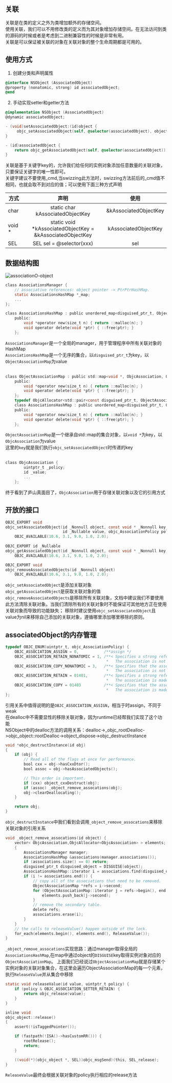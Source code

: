 ## 关联
关联是在类的定义之外为类增加额外的存储空间。<br/>
使用关联，我们可以不用修改类的定义而为其对象增加存储空间。在无法访问到类的源码的时候或者是考虑到二进制兼容性的时候是非常有用。<br/>
关联是可以保证被关联的对象在关联对象的整个生命周期都是可用的。

## 使用方式
1. 创建分类和声明属性
```objectivec
@interface NSObject (AssociatedObject)
@property (nonatomic, strong) id associatedObject;
@end
```
2. 手动实现setter和getter方法
```objectivec
@implementation NSObject (AssociatedObject)
@dynamic associatedObject;

- (void)setAssociatedObject:(id)object {
     objc_setAssociatedObject(self, @selector(associatedObject), object, OBJC_ASSOCIATION_RETAIN_NONATOMIC);
}

- (id)associatedObject {
    return objc_getAssociatedObject(self, @selector(associatedObject));
}
```
关联是基于关键字key的，允许我们给任何的实例对象添加任意数量的关联对象，只要保证关键字的唯一性即可。<br/>
关键字建议不要使用_cmd,当swizzing此方法时，swizzing方法前后的_cmd值不相同，也就会取不到对应的值；可以使用下面三种方式声明

方式|声明|使用
---|:--:|:--:
char|static char kAssociatedObjectKey|&kAssociatedObjectKey
void *|static void *kAssociatedObjectKey = &kAssociatedObjectKey|kAssociatedObjectKey
SEL|SEL sel = @selector(xxx)|sel


## 数据结构图
![associationO-object](image/associated_object.jpeg)

```objectivec
class AssociationsManager {
    // associative references: object pointer -> PtrPtrHashMap.
    static AssociationsHashMap *_map;
    ...
};

class AssociationsHashMap : public unordered_map<disguised_ptr_t, ObjectAssociationMap *, DisguisedPointerHash, DisguisedPointerEqual, AssociationsHashMapAllocator> {
    public:
        void *operator new(size_t n) { return ::malloc(n); }
        void operator delete(void *ptr) { ::free(ptr); }
    };
```
`AssociationsManager`是一个全局的manager，用于管理程序中所有关联对象的HashMap<br/>
`AssociationsHashMap`是一个无序的集合，以`disguised_ptr_t`为key，以`ObjectAssociationMap`为value
<br/>
<br/>

```objectivec
class ObjectAssociationMap : public std::map<void *, ObjcAssociation, ObjectPointerLess, ObjectAssociationMapAllocator> {
    public:
        void *operator new(size_t n) { return ::malloc(n); }
        void operator delete(void *ptr) { ::free(ptr); }
    };
    typedef ObjcAllocator<std::pair<const disguised_ptr_t, ObjectAssociationMap*> > AssociationsHashMapAllocator;
    class AssociationsHashMap : public unordered_map<disguised_ptr_t, ObjectAssociationMap *, DisguisedPointerHash, DisguisedPointerEqual, AssociationsHashMapAllocator> {
    public:
        void *operator new(size_t n) { return ::malloc(n); }
        void operator delete(void *ptr) { ::free(ptr); }
    };
```
`ObjectAssociationMap`是一个继承自std::map的集合对象，以`void *`为key，以`ObjcAssociation`为value<br/>
这里的`key`就是我们执行`objc_setAssociatedObject`时传递的key
<br/>
<br/>


```objectivec
class ObjcAssociation {
        uintptr_t _policy;
        id _value;
        ...
    };
```
终于看到了庐山真面目了，`ObjcAssociation`用于存储关联对象以及它的引用方式


## 开放的接口
```objectivec
OBJC_EXPORT void
objc_setAssociatedObject(id _Nonnull object, const void * _Nonnull key,
                         id _Nullable value, objc_AssociationPolicy policy)
    OBJC_AVAILABLE(10.6, 3.1, 9.0, 1.0, 2.0);
    
OBJC_EXPORT id _Nullable
objc_getAssociatedObject(id _Nonnull object, const void * _Nonnull key)
    OBJC_AVAILABLE(10.6, 3.1, 9.0, 1.0, 2.0);

OBJC_EXPORT void
objc_removeAssociatedObjects(id _Nonnull object)
    OBJC_AVAILABLE(10.6, 3.1, 9.0, 1.0, 2.0);
```
`objc_setAssociatedObject`是添加关联对象<br/>
`objc_getAssociatedObject`是获取关联对象的值<br/>
`objc_removeAssociatedObjects`是移除所有关联对象，文档中建议我们不要使用此方法清除关联对象。当我们清除所有的关联对象时不能保证可其他地方正在使用关联对象而导致的功能缺失；
移除时建议使用`objc_setAssociatedObject`且value为nil来移除自己添加的关联对象，遵循哪里添加哪里移除的原则。

## associatedObject的内存管理
```objectivec
typedef OBJC_ENUM(uintptr_t, objc_AssociationPolicy) {
    OBJC_ASSOCIATION_ASSIGN = 0,           /**assign */
    OBJC_ASSOCIATION_RETAIN_NONATOMIC = 1, /**< Specifies a strong reference to the associated object. 
                                            *   The association is not made atomically. */
    OBJC_ASSOCIATION_COPY_NONATOMIC = 3,   /**< Specifies that the associated object is copied. 
                                            *   The association is not made atomically. */
    OBJC_ASSOCIATION_RETAIN = 01401,       /**< Specifies a strong reference to the associated object.
                                            *   The association is made atomically. */
    OBJC_ASSOCIATION_COPY = 01403          /**< Specifies that the associated object is copied.
                                            *   The association is made atomically. */
};
```
引用关系中值得说明的是`OBJC_ASSOCIATION_ASSIGN`，相当于时assign，不同于weak<br/>
在dealloc中不需要显性的移除关联对象，因为runtime已经帮我们实现了这个功能<br/>
NSObject中的dealloc方法的调用关系：dealloc->_objc_rootDealloc->objc_object::rootDealloc->object_dispose->objc_destructInstance
```objectivec
void *objc_destructInstance(id obj) 
{
    if (obj) {
        // Read all of the flags at once for performance.
        bool cxx = obj->hasCxxDtor();
        bool assoc = obj->hasAssociatedObjects();

        // This order is important.
        if (cxx) object_cxxDestruct(obj);
        if (assoc) _object_remove_assocations(obj);
        obj->clearDeallocating();
    }

    return obj;
}
```
`objc_destructInstance`中我们看到会调用`_object_remove_assocations`来移除关联对象的引用关系

```objectivec
void _object_remove_assocations(id object) {
    vector< ObjcAssociation,ObjcAllocator<ObjcAssociation> > elements;
    {
        AssociationsManager manager;
        AssociationsHashMap &associations(manager.associations());
        if (associations.size() == 0) return;
        disguised_ptr_t disguised_object = DISGUISE(object);
        AssociationsHashMap::iterator i = associations.find(disguised_object);
        if (i != associations.end()) {
            // copy all of the associations that need to be removed.
            ObjectAssociationMap *refs = i->second;
            for (ObjectAssociationMap::iterator j = refs->begin(), end = refs->end(); j != end; ++j) {
                elements.push_back(j->second);
            }
            // remove the secondary table.
            delete refs;
            associations.erase(i);
        }
    }
    // the calls to releaseValue() happen outside of the lock.
    for_each(elements.begin(), elements.end(), ReleaseValue());
}
```
`_object_remove_assocations`实现思路：通过manager取得全局的`AssociationsHashMap`,在map中通过object的`DISGUISE`key取得实例对象对应的`ObjectAssociationMap`。
上面我们已经说过`ObjectAssociationMap`就是存储某个实例对象的关联对象集合，在这里会遍历ObjectAssociationMap的每一个元素，执行`ReleaseValue`并从集合中移除

```objectivec
static void releaseValue(id value, uintptr_t policy) {
    if (policy & OBJC_ASSOCIATION_SETTER_RETAIN) {
        return objc_release(value);
    }
}

inline void
objc_object::release()
{
    assert(!isTaggedPointer());

    if (fastpath(!ISA()->hasCustomRR())) {
        rootRelease();
        return;
    }

    ((void(*)(objc_object *, SEL))objc_msgSend)(this, SEL_release);
}
```
`ReleaseValue`最终会根据关联对象的policy执行相应的release方法

                                     
